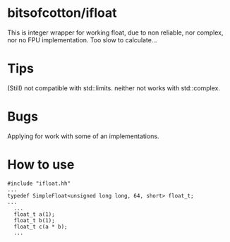 # bitsofcotton/ifloat
This is integer wrapper for working float, due to non reliable, nor complex, nor no FPU implementation.
Too slow to calculate...

# Tips
(Still) not compatible with std::limits. neither not works with std::complex.

# Bugs
Applying for work with some of an implementations.

# How to use
    #include "ifloat.hh"
    ...
    typedef SimpleFloat<unsigned long long, 64, short> float_t;
    ...
      ...
      float_t a(1);
      float_t b(1);
      float_t c(a * b);
      ...
